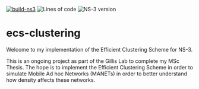 [![build-ns3](https://github.com/PHoulding/ecs-clustering/actions/workflows/ns3-build.yml/badge.svg)](https://github.com/MPHoulding/ecs-clustering/actions/workflows/ns3-build.yml)
![Lines of code](https://img.shields.io/tokei/lines/github/PHoulding/ecs-clustering?style=plastic)
![NS-3 version](https://img.shields.io/badge/NS--3-3.34-blueviolet?style=plastic)

# ecs-clustering
Welcome to my implementation of the Efficient Clustering Scheme for NS-3.

This is an ongoing project as part of the Gillis Lab to complete my MSc Thesis.
The hope is to implement the Efficient Clustering Scheme in order to simulate
Mobile Ad hoc Networks (MANETs) in order to better understand how density affects
these networks.
